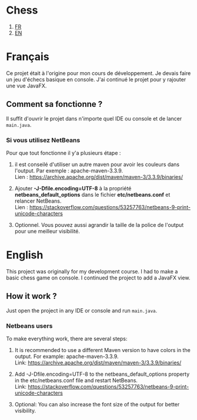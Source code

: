 # Chess

1. [FR](#français)
2. [EN](#english)

# Français
Ce projet était à l'origine pour mon cours de développement. Je devais faire un jeu d'échecs basique en console. J'ai continué le projet pour y rajouter une vue JavaFX. 

## Comment sa fonctionne ?
Il suffit d'ouvrir le projet dans n'importe quel IDE ou console et de lancer `main.java`.

### Si vous utilisez NetBeans
Pour que tout fonctionne il y'a plusieurs étape :

1. il est conseilé d'utiliser un autre maven
pour avoir les couleurs dans l'output. Par exemple : apache-maven-3.3.9.<br>
Lien : https://archive.apache.org/dist/maven/maven-3/3.3.9/binaries/

2. Ajouter **-J-Dfile.encoding=UTF-8** à la propriété **netbeans_default_options** 
dans le fichier **etc/netbeans.conf** et relancer NetBeans.<br>
Lien : https://stackoverflow.com/questions/53257763/netbeans-9-print-unicode-characters

3. Optionnel. Vous pouvez aussi agrandir la taille de la police de l'output
pour une meilleur visibilité.

#  English
This project was originally for my development course. I had to make a basic chess game on console. I continued the project to add a JavaFX view.

## How it work ?

Just open the project in any IDE or console and run `main.java`.

### Netbeans users
To make everything work, there are several steps:

1. It is recommended to use a different Maven version to have colors in the output. For example: apache-maven-3.3.9.<br>
   Link: https://archive.apache.org/dist/maven/maven-3/3.3.9/binaries/

2. Add -J-Dfile.encoding=UTF-8 to the netbeans_default_options property in the etc/netbeans.conf file and restart NetBeans.<br>
   Link: https://stackoverflow.com/questions/53257763/netbeans-9-print-unicode-characters

3. Optional: You can also increase the font size of the output for better visibility.
    
